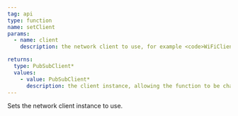 ```yaml
---
tag: api
type: function
name: setClient
params:
  - name: client
    description: the network client to use, for example <code>WiFiClient</code>

returns:
  type: PubSubClient*
  values:
    - value: PubSubClient*
      description: the client instance, allowing the function to be chained
---
```


Sets the network client instance to use.